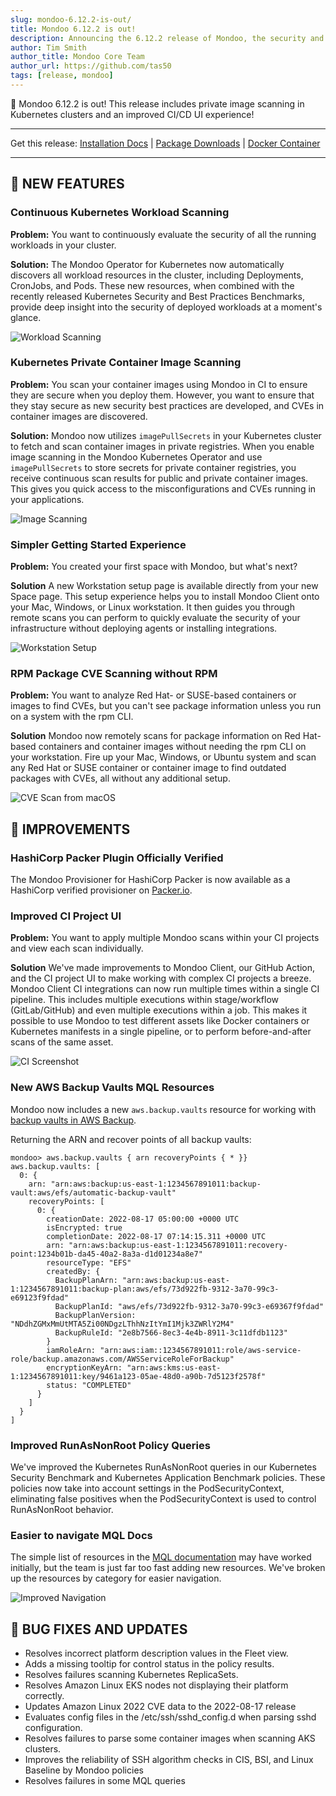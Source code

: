 ```yaml
---
slug: mondoo-6.12.2-is-out/
title: Mondoo 6.12.2 is out!
description: Announcing the 6.12.2 release of Mondoo, the security and compliance platform that prioritizes risks that matter most in your infrastructure.
author: Tim Smith
author_title: Mondoo Core Team
author_url: https://github.com/tas50
tags: [release, mondoo]
---
```


🥳 Mondoo 6.12.2 is out! This release includes private image scanning in Kubernetes clusters and an improved CI/CD UI experience!

---

Get this release: [Installation Docs](/cnspec/) | [Package Downloads](https://releases.mondoo.com/mondoo/) | [Docker Container](https://hub.docker.com/r/mondoo/client)

---

## 🎉 NEW FEATURES

### Continuous Kubernetes Workload Scanning

**Problem:** You want to continuously evaluate the security of all the running workloads in your cluster.

**Solution:** The Mondoo Operator for Kubernetes now automatically discovers all workload resources in the cluster, including Deployments, CronJobs, and Pods. These new resources, when combined with the recently released Kubernetes Security and Best Practices Benchmarks, provide deep insight into the security of deployed workloads at a moment's glance.

![Workload Scanning](/img/releases/2022-08-25-mondoo-6.12.2-is-out/workloads.png)

### Kubernetes Private Container Image Scanning

**Problem:** You scan your container images using Mondoo in CI to ensure they are secure when you deploy them. However, you want to ensure that they stay secure as new security best practices are developed, and CVEs in container images are discovered.

**Solution:** Mondoo now utilizes `imagePullSecrets` in your Kubernetes cluster to fetch and scan container images in private registries. When you enable image scanning in the Mondoo Kubernetes Operator and use `imagePullSecrets` to store secrets for private container registries, you receive continuous scan results for public and private container images. This gives you quick access to the misconfigurations and CVEs running in your applications.

![Image Scanning](/img/releases/2022-08-25-mondoo-6.12.2-is-out/image.png)

### Simpler Getting Started Experience

**Problem:** You created your first space with Mondoo, but what's next?

**Solution** A new Workstation setup page is available directly from your new Space page. This setup experience helps you to install Mondoo Client onto your Mac, Windows, or Linux workstation. It then guides you through remote scans you can perform to quickly evaluate the security of your infrastructure without deploying agents or installing integrations.

![Workstation Setup](/img/releases/2022-08-25-mondoo-6.12.2-is-out/workstation.png)

### RPM Package CVE Scanning without RPM

**Problem:** You want to analyze Red Hat- or SUSE-based containers or images to find CVEs, but you can't see package information unless you run on a system with the rpm CLI.

**Solution** Mondoo now remotely scans for package information on Red Hat-based containers and container images without needing the rpm CLI on your workstation. Fire up your Mac, Windows, or Ubuntu system and scan any Red Hat or SUSE container or container image to find outdated packages with CVEs, all without any additional setup.

![CVE Scan from macOS](/img/releases/2022-08-25-mondoo-6.12.2-is-out/scan.png)

## 🧹 IMPROVEMENTS

### HashiCorp Packer Plugin Officially Verified

The Mondoo Provisioner for HashiCorp Packer is now available as a HashiCorp verified provisioner on [Packer.io](https://developer.hashicorp.com/packer/integrations/mondoohq/cnspec/latest/components/provisioner/mondoo).

### Improved CI Project UI

**Problem:** You want to apply multiple Mondoo scans within your CI projects and view each scan individually.

**Solution** We've made improvements to Mondoo Client, our GitHub Action, and the CI project UI to make working with complex CI projects a breeze. Mondoo Client CI integrations can now run multiple times within a single CI pipeline. This includes multiple executions within stage/workflow (GitLab/GitHub) and even multiple executions within a job. This makes it possible to use Mondoo to test different assets like Docker containers or Kubernetes manifests in a single pipeline, or to perform before-and-after scans of the same asset.

![CI Screenshot](/img/releases/2022-08-25-mondoo-6.12.2-is-out/ci.png)

### New AWS Backup Vaults MQL Resources

Mondoo now includes a new `aws.backup.vaults` resource for working with [backup vaults in AWS Backup](https://docs.aws.amazon.com/aws-backup/latest/devguide/vaults.html).

Returning the ARN and recover points of all backup vaults:

```
mondoo> aws.backup.vaults { arn recoveryPoints { * }}
aws.backup.vaults: [
  0: {
    arn: "arn:aws:backup:us-east-1:1234567891011:backup-vault:aws/efs/automatic-backup-vault"
    recoveryPoints: [
      0: {
        creationDate: 2022-08-17 05:00:00 +0000 UTC
        isEncrypted: true
        completionDate: 2022-08-17 07:14:15.311 +0000 UTC
        arn: "arn:aws:backup:us-east-1:1234567891011:recovery-point:1234b01b-da45-40a2-8a3a-d1d01234a8e7"
        resourceType: "EFS"
        createdBy: {
          BackupPlanArn: "arn:aws:backup:us-east-1:1234567891011:backup-plan:aws/efs/73d922fb-9312-3a70-99c3-e69123f9fdad"
          BackupPlanId: "aws/efs/73d922fb-9312-3a70-99c3-e69367f9fdad"
          BackupPlanVersion: "NDdhZGMxMmUtMTA5Zi00NDgzLThhNzItYmI1Mjk3ZWRlY2M4"
          BackupRuleId: "2e8b7566-8ec3-4e4b-8911-3c11dfdb1123"
        }
        iamRoleArn: "arn:aws:iam::1234567891011:role/aws-service-role/backup.amazonaws.com/AWSServiceRoleForBackup"
        encryptionKeyArn: "arn:aws:kms:us-east-1:1234567891011:key/9461a123-05ae-48d0-a90b-7d5123f2578f"
        status: "COMPLETED"
      }
    ]
  }
]
```

### Improved RunAsNonRoot Policy Queries

We've improved the Kubernetes RunAsNonRoot queries in our Kubernetes Security Benchmark and Kubernetes Application Benchmark policies. These policies now take into account settings in the PodSecurityContext, eliminating false positives when the PodSecurityContext is used to control RunAsNonRoot behavior.

### Easier to navigate MQL Docs

The simple list of resources in the [MQL documentation](/mql/resources/) may have worked initially, but the team is just far too fast adding new resources. We've broken up the resources by category for easier navigation.

![Improved Navigation](/img/releases/2022-08-25-mondoo-6.12.2-is-out/navigation.png)

## 🐛 BUG FIXES AND UPDATES

- Resolves incorrect platform description values in the Fleet view.
- Adds a missing tooltip for control status in the policy results.
- Resolves failures scanning Kubernetes ReplicaSets.
- Resolves Amazon Linux EKS nodes not displaying their platform correctly.
- Updates Amazon Linux 2022 CVE data to the 2022-08-17 release
- Evaluates config files in the /etc/ssh/sshd_config.d when parsing sshd configuration.
- Resolves failures to parse some container images when scanning AKS clusters.
- Improves the reliability of SSH algorithm checks in CIS, BSI, and Linux Baseline by Mondoo policies
- Resolves failures in some MQL queries
